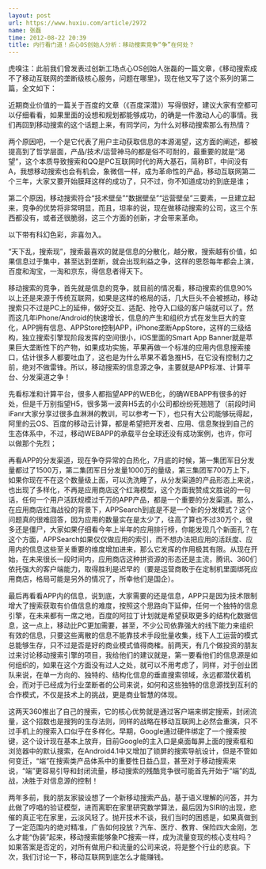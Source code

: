```yaml
---
layout: post
url: https://www.huxiu.com/article/2972
name: 张磊
time: 2012-08-22 20:39
title: 内行看门道！点心OS创始人分析：移动搜索竞争“争”在何处？
---
```

虎嗅注：此前我们曾发表过创新工场点心OS创始人张磊的一篇文章，《移动搜索成不了移动互联网的垄断级核心服务，问题在哪里》，现在他又写了这个系列的第二篇，全文如下：

近期商业价值的一篇关于百度的文章（《百度深潜》）写得很好，建议大家有空都可以仔细看看，如果里面的设想和规划都能够成功，的确是一件激动人心的事情。我们再回到移动搜索的这个话题上来，有同学问，为什么对移动搜索那么有热情？

两个原因吧，一个是它代表了用户主动获取信息的本源渴望，这方面的阐述，都被提高到了哲学层面，产品/技术/运营神马的都是俗不可耐的，最重要的就是“渴望”，这个本质导致搜索和QQ是PC互联网时代的两大基石，简称BT，中间没有A，我想移动搜索也会有机会，象微信一样，成为革命性的产品，移动互联网第二个三年，大家又要开始膜拜这样的成功了，只不过，你不知道成功的到底是谁；

第二个原因，移动搜索符合“技术壁垒”“数据壁垒”“运营壁垒”三要素，一旦建立起来，竞争的优势将非常明显，而且，坦率的说，现在做移动搜索的公司，这三个东西都没有，或者还很脆弱，这三个方面的创新，才会带来革命。

以下带有科幻色彩，非喜勿入。

“天下乱，搜索现”，搜索最喜欢的就是信息的分散化，越分散，搜索越有价值，如果信息过于集中，甚至达到垄断，就会出现利益之争，这样的恩怨每年都会上演，百度和淘宝，一淘和京东，得信息者得天下。

移动搜索的竞争，首先就是信息的竞争，就目前的情况看，移动搜索的信息90%以上还是来源于传统互联网，如果是这样的格局的话，几大巨头不会被撼动，移动搜索只不过是PC上的延伸，做好交互、适配、抢夺入口级的客户端就可以了。然而这几年iPhone/Android的快速增长，信息的产生和组织方式在发生巨大的变化，APP拥有信息、APPStore控制APP，iPhone垄断AppStore，这样的三级结构，独立搜索引擎现阶段发挥的空间很小，iOS里面的Smart App Banner就是苹果巨大垄断性下的产物，如果成功实施，苹果再做一个标准的应用内信息搜索接口，估计很多人都要吐血了，这也是为什么苹果不着急推H5，在它没有控制力之前，绝对不做雷锋。所以，移动搜索的信息源之争，主要就是APP标准、计算平台、分发渠道之争！

先看标准和计算平台，很多人都指望APP的WEB化，的确WEBAPP有很多的好处，但是千万别指望H5，很多第一波奔H5去的小公司都纷纷死翘翘了（前段时间iFanr大家分享过很多血淋淋的教训，可以参考一下），也只有大公司能够玩得起，阿里的云OS、百度的移动云计算，都是希望把开发者、应用、信息聚拢到自己的生态体系中，不过，移动WEBAPP的承载平台全球还没有成功案例，也许，你可以做那个先烈；

再看APP的分发渠道，现在争夺异常的白热化，7月底的时候，第一集团军日分发量都过了1500万，第二集团军日分发量1000万的量级，第三集团军700万上下，如果你现在不在这个数量级上面，可以洗洗睡了，从分发渠道的产品形态上来说，也出现了多样化，不再是应用商店这个红海模型，这个方面我赞成文胜说的一句话，任何一个用户活跃规模过千万的APP产品，都是一个重要的分发渠道。那么，在应用商店红海战役的背景下，APPSearch到底是不是一个新的分发模式？这个问题真的很难回答，因为应用的数量实在是太少了，往高了算也不过30万个，很多还是僵尸，大家如果仔细看今年上半年的应用排行榜，你能发现几个新面孔？在这个方面，APPSearch如果仅仅做应用的索引，而不想办法把应用的活跃度、应用内的信息这些至关重要的维度增加进来，那么它发挥的作用极其有限。从现在开始，在未来很长一段时间内，应用商店这种拼资源的形态还是主流，腾讯、360们依托强大的客户端能力，取得胜利是迟早的（要是运营商敢于在定制机里面绑死应用商店，格局可能是另外的情况了，所幸他们是国企）。

最后再看看APP内的信息，说到底，大家需要的还是信息，APP只是因为技术限制增大了搜索获取有价值信息的难度，按照这个思路向下延伸，任何一个独特的信息引擎，在未来都有一席之地，百度的阿拉丁计划就是希望获取更多的结构化数据信息，这一点上，移动比PC更加需要，甚至，不少公司依靠强大的线下能力来组织有效的信息，只要这些离散的信息不能靠技术手段批量收集，线下人工运营的模式总能够生存，只不过是否是好的商业模式值得商榷。前两天，有几个做投资的朋友过来讨论移动搜索引擎的项目，我给他们的建议就是，第一要看他们的信息源是如何组织的，如果在这个方面没有过人之处，就可以不用考虑了，同样，对于创业团队来说，在单一方向的、独特的、结构化信息的垂直搜索领域，永远都潜伏着机会，而对于已经成为行业垄断者的公司来说，如何和这些独特的信息源找到互利的合作模式，不仅是技术上的挑战，更是商业智慧的体现。

这两天360推出了自己的搜索，它的核心优势就是通过客户端来绑定搜索，封闭流量，这个招数也是搜狗的生存法则，同样的战略在移动互联网上必然会重演，只不过手机上的搜索入口似乎在多样化。早期，Google通过硬件绑定了一个搜索按键，这个设计现在基本上放弃，目前Google的主入口是桌面每屏上面的搜索框和浏览器中的默认搜索，在Android4.1中又增加了锁屏的搜索导航设计，但是不管如何变迁，“端”在搜索类产品体系中的重要性日益凸显，甚至对于移动搜索来说，“端”更容易引导和封闭流量，移动搜索的残酷竞争很可能首先开始于“端”的乱战，决胜于对信息源的控制！

两年多前，我的朋友家骏设想了一个新移动搜索产品，基于语义理解的问答，并为此做了哼唱的验证模型，进而离职在家里研究数学算法，最后因为SIRI的出现，悲催的真正宅在家里，云淡风轻了。抛开技术不谈，我们当时的困惑是，如果真做到了一定范围内的绝对精准，广告如何投放？汽车、医疗、教育、保险四大金刚，怎么才能“伪装”起来，移动搜索能够象PC搜索一样，成为流量变现的核心支柱吗？如果答案是否定的，对所有做用户和流量的公司来说，将是整个行业的悲哀。下次，我们讨论一下，移动互联网到底怎么才能赚钱。

